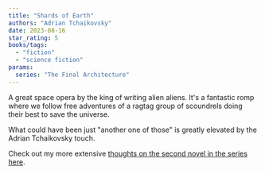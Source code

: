 ```yaml
---
title: "Shards of Earth"
authors: "Adrian Tchaikovsky"
date: 2023-08-16
star_rating: 5
books/tags:
  - "fiction"
  - "science fiction"
params:
  series: "The Final Architecture"
---
```


A great space opera by the king of writing alien aliens. It's a fantastic romp
where we follow free adventures of a ragtag group of scoundrels doing their best
to save the universe.

What could have been just "another one of those" is greatly elevated by the
Adrian Tchaikovsky touch.

<!--more-->

Check out my more extensive
[thoughts on the second novel in the series here](/books/2023-11-05/).
